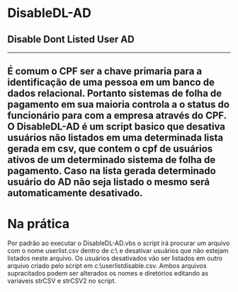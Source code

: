 # DisableDL-AD 
## Disable Dont Listed User AD
--------------------
É comum o CPF ser a chave primaria para a identificação de uma pessoa em um banco de dados relacional.
Portanto sistemas de folha de pagamento em sua maioria controla a o status do funcionário para com a empresa através do CPF.<br> O DisableDL-AD é um script basico que desativa usuários não listados em uma determinada lista gerada em csv, que contem o cpf de usuários ativos de um determinado sistema de folha de pagamento. Caso na lista gerada determinado usuário do AD não seja listado o mesmo será automaticamente desativado.
---------------------
# Na prática

Por padrão ao executar o DisableDL-AD.vbs o script irá procurar um arquivo com o nome userlist.csv dentro de c:\ e desativar usuários que não estejam listados neste arquivo. Os usuários desativados vão ser listados em outro arquivo criado pelo script em c:\userlistdisable.csv.
Ambos arquivos supracitados podem ser alterados os nomes e diretórios editando as variaveis strCSV e strCSV2 no script.




